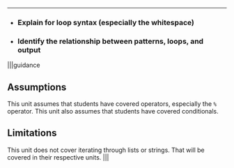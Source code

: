 ----------

* ### Explain for loop syntax (especially the whitespace)
* ### Identify the relationship between patterns, loops, and output

|||guidance
## Assumptions
This unit assumes that students have covered operators, especially the `%` operator. This unit also assumes that students have covered conditionals.

## Limitations
This unit does not cover iterating through lists or strings. That will be covered in their respective units.
|||